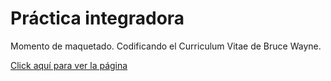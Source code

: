 # Práctica integradora

Momento de maquetado. Codificando el Curriculum Vitae de Bruce Wayne.

[Click aquí para ver la página](https://agomezjuan.github.io/curriculoBatman)

